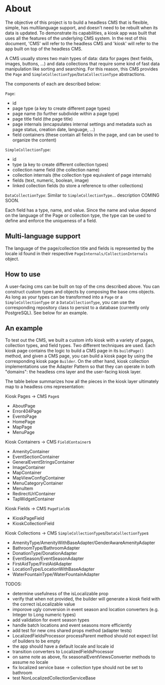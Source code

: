 # About

The objective of this project is to build a headless CMS that is flexible, simple, has multilanguage support, and doesn't need to be rebuilt when its data is updated. To demonstrate its capabilities, a kiosk app was built that uses all the features of the underlying CMS system. In the rest of this document, 'CMS' will refer to the headless CMS and 'kiosk' will refer to the app built on top of the headless CMS.

A CMS usually stores two main types of data: data for pages (text fields, images, buttons, ...) and data collections that require some kind of fast data manipulation like sorting and searching. For this reason, this CMS provides the `Page` and `SimpleCollectionType`/`DataCollectionType` abstractions.

The components of each are described below:

`Page`:
- id
- page type (a key to create different page types) 
- page name (to further subdivide within a page type)
- page title field (the page title)
- page internals (encapsulates internal settings and metadata such as page status, creation date, language, ...)
- field containers (these contain all fields in the page, and can be used to organize the content) 

`SimpleCollectionType`:
- id
- type (a key to create different collection types)
- collection name field (the collection name)
- collection internals (the collection type equivalent of page internals)
- fields (text, numeric, boolean, image)
- linked collection fields (to store a reference to other collections)

`DataCollectionType`:
Similar to `SimpleCollectionType`... description COMING SOON.

Each field has a type, name, and value. Since the name and value depend on the language of the Page or collection type, the type can be used to define and enforce the uniqueness of a field.

## Multi-language support

The language of the page/collection title and fields is represented by the locale id found in their respective `PageInternals/CollectionInternals` object. 

## How to use

A user-facing cms can be built on top of the cms described above. You can construct custom types and objects by composing the base cms objects. As long as your types can be transformed into a `Page` or a `SimpleCollectionType` or a `DataCollectionType`, you can use the corresponding repository class to persist to a database (currently only PostgreSQL). See below for an example. 

## An example

To test out the CMS, we built a custom info kiosk with a variety of pages, collection types, and field types. Two different techniques are used. Each kiosk page contains the logic to build a CMS page in its `buildPage()` method, and given a CMS page, you can build a kiosk page by using the corresponding kiosk page `Builder`. On the other hand, kiosk collection implementations use the Adapter Pattern so that they can operate in both "domains": the headless cms layer and the user-facing kiosk layer. 

The table below summarizes how all the pieces in the kiosk layer ultimately map to a headless cms representation:

Kiosk Pages -> CMS `Page`s
- AboutPage
- Error404Page
- EventsPage
- HomePage
- MapPage
- MenuPage

Kiosk Containers -> CMS `FieldContainer`s 
- AmenityContainer
- EventSectionContainer
- GeneralEventStringsContainer
- ImageContainer
- MapContainer
- MapViewConfigContainer
- MenuCategoryContainer
- MenuItem
- RedirectUrlContainer
- TapWidgetContainer

Kiosk Fields -> CMS `PageField`s
- KioskPageField<T>
- KioskCollectionField<T>

Kiosk Collections -> CMS `SimpleCollectionType`s/`DataCollectionType`s
- AmenityType/AmenityWithBaseAdapter/GenderAwareAmenityAdapter
- BathroomType/BathroomAdapter
- DonationType/DonationAdapter
- EventSeason/EventSeasonAdapter
- FirstAidType/FirstAidAdapter
- LocationType/LocationWithBaseAdapter
- WaterFountainType/WaterFountainAdapter

TODOS:
- determine usefulness of the isLocalizable prop
- verify that when not provided, the builder will generate a kiosk field with the correct isLocalizable value
- imporove ugly conversion in event season and location converters (e.g. Integer to Long numeric types)
- add validation for event season types
- handle batch locations and event seasons more efficiently
- add test for new cms shared props method (adapter tests)
- LocalizedFieldsProcessor processParent method should not expect list of builders to be empty
- the app should have a default locale and locale id
- transition converters to LocalizedFieldsProcessor
- on same note as above, fix seasonalEventViewsConverter methods to assume no locale
- fix localized service base -> collection type should not be set to bathroom
- test NonLocalizedCollectionServiceBase